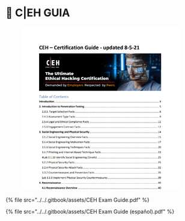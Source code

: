 # 🥷 C|EH GUIA



<figure><img src="../../.gitbook/assets/CEH-Exam-Guide-pdf.png" alt=""><figcaption></figcaption></figure>



{% file src="../../.gitbook/assets/CEH Exam Guide.pdf" %}



{% file src="../../.gitbook/assets/CEH Exam Guide (español).pdf" %}
